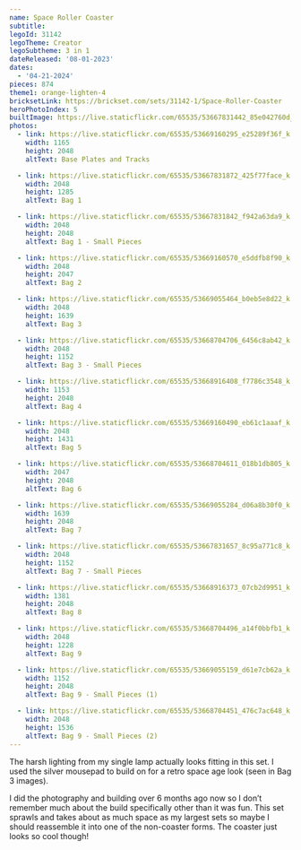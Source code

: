 ```yaml
---
name: Space Roller Coaster
subtitle: 
legoId: 31142
legoTheme: Creator
legoSubtheme: 3 in 1
dateReleased: '08-01-2023'
dates:
  - '04-21-2024'
pieces: 874
theme1: orange-lighten-4
bricksetLink: https://brickset.com/sets/31142-1/Space-Roller-Coaster
heroPhotoIndex: 5
builtImage: https://live.staticflickr.com/65535/53667831442_85e042760d_k.jpg
photos:
  - link: https://live.staticflickr.com/65535/53669160295_e25289f36f_k.jpg
    width: 1165
    height: 2048
    altText: Base Plates and Tracks

  - link: https://live.staticflickr.com/65535/53667831872_425f77face_k.jpg
    width: 2048
    height: 1285
    altText: Bag 1

  - link: https://live.staticflickr.com/65535/53667831842_f942a63da9_k.jpg
    width: 2048
    height: 2048
    altText: Bag 1 - Small Pieces

  - link: https://live.staticflickr.com/65535/53669160570_e5ddfb8f90_k.jpg
    width: 2048
    height: 2047
    altText: Bag 2

  - link: https://live.staticflickr.com/65535/53669055464_b0eb5e8d22_k.jpg
    width: 2048
    height: 1639
    altText: Bag 3

  - link: https://live.staticflickr.com/65535/53668704706_6456c8ab42_k.jpg
    width: 2048
    height: 1152
    altText: Bag 3 - Small Pieces

  - link: https://live.staticflickr.com/65535/53668916408_f7786c3548_k.jpg
    width: 1153
    height: 2048
    altText: Bag 4

  - link: https://live.staticflickr.com/65535/53669160490_eb61c1aaaf_k.jpg
    width: 2048
    height: 1431
    altText: Bag 5

  - link: https://live.staticflickr.com/65535/53668704611_018b1db805_k.jpg
    width: 2047
    height: 2048
    altText: Bag 6

  - link: https://live.staticflickr.com/65535/53669055284_d06a8b30f0_k.jpg
    width: 1639
    height: 2048
    altText: Bag 7

  - link: https://live.staticflickr.com/65535/53667831657_8c95a771c8_k.jpg
    width: 2048
    height: 1152
    altText: Bag 7 - Small Pieces

  - link: https://live.staticflickr.com/65535/53668916373_07cb2d9951_k.jpg
    width: 1381
    height: 2048
    altText: Bag 8

  - link: https://live.staticflickr.com/65535/53668704496_a14f0bbfb1_k.jpg
    width: 2048
    height: 1228
    altText: Bag 9

  - link: https://live.staticflickr.com/65535/53669055159_d61e7cb62a_k.jpg
    width: 1152
    height: 2048
    altText: Bag 9 - Small Pieces (1)

  - link: https://live.staticflickr.com/65535/53668704451_476c7ac648_k.jpg
    width: 2048
    height: 1536
    altText: Bag 9 - Small Pieces (2)
---
```


The harsh lighting from my single lamp actually looks fitting in this set.
I used the silver mousepad to build on for a retro space age look
(seen in Bag 3 images).

I did the photography and building over 6 months ago now
so I don’t remember much about the build specifically other than it was fun.
This set sprawls and takes about as much space as my largest sets
so maybe I should reassemble it into one of the non-coaster forms.
The coaster just looks so cool though!
